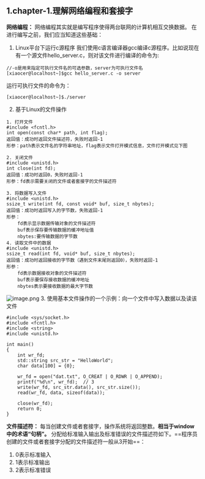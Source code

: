 ## 1.chapter-1.理解网络编程和套接字
**网络编程：**          网络编程其实就是编写程序使得两台联网的计算机相互交换数据。
在进行编写之前，我们应当知道这些基础：
1. Linux平台下运行c源程序
我们使用c语言编译器gcc编译c源程序。比如说现在有一个源文件hello_server.c，则对该文件进行编译的命令为:
```
//-o是用来指定可执行文件名的可选参数，server为可执行文件名
[xiaocer@localhost~]$gcc hello_server.c -o server
```
运行可执行文件的命令为：
```
[xiaocer@localhost~]$./server
```
2. 基于Linux的文件操作
```
1. 打开文件
#include <fcntl.h>
int open(const char* path, int flag); 
返回值：成功时返回文件描述符，失败时返回-1
形参：path表示文件名的字符串地址，flag表示文件打开模式信息，文件打开模式见下图

2. 关闭文件
#include <unistd.h>
int close(int fd);
返回值：成功时返回0，失败时返回-1
形参：fd表示需要关闭的文件或者套接字的文件描述符

3. 将数据写入文件
#include <unistd.h>
ssize_t write(int fd, const void* buf, size_t nbytes);
返回值：成功时返回写入的字节数，失败返回-1
形参：
    fd表示显示数据传输对象的文件描述符
    buf表示保存要传输数据的缓冲地址值
    nbytes:要传输数据的字节数
4. 读取文件中的数据
#include <unistd.h>
ssize_t read(int fd, void* buf, size_t nbytes);
返回值：成功时返回接收的字节数（遇到文件末尾则返回0），失败时返回-1
形参：
    fd表示数据接收对象的文件描述符
    buf表示要保存接收数据的缓冲地址
    nbytes表示要接收数据的最大字节数
```
![image.png](https://upload-images.jianshu.io/upload_images/17728742-bbbdd8a8776e9d5d.png?imageMogr2/auto-orient/strip%7CimageView2/2/w/1240)
3. 使用基本文件操作的一个示例：向一个文件中写入数据以及读该文件
```
#include <sys/socket.h>
#include <fcntl.h>
#include <string>
#include <unistd.h>

int main()
{
    int wr_fd;
    std::string src_str = "HelloWorld";
    char data[100] = {0};
    
    wr_fd = open("dat.txt", O_CREAT | O_RDWR | O_APPEND);
    printf("%d\n", wr_fd);  // 3
    write(wr_fd, src_str.data(), src_str.size());
    read(wr_fd, data, sizeof(data));

    close(wr_fd);
    return 0;
}

```
**文件描述符：** 每当创建文件或者套接字，操作系统将返回整数。**相当于window中的术语“句柄”。** 分配给标准输入输出及标准错误的文件描述符如下。==程序员创建的文件或者套接字分配的文件描述符一般从3开始==：
1. 0表示标准输入
2. 1表示标准输出
3. 2表示标准错误

